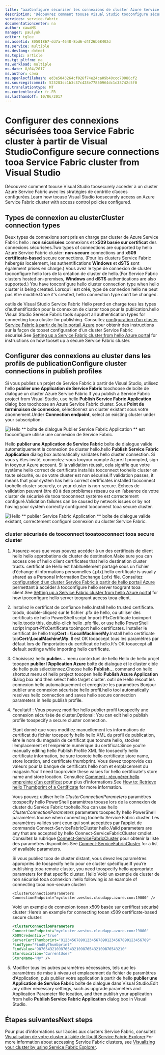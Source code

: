 ```yaml
---
title: "aaaConfigure sécuriser les connexions de cluster Azure Service Fabric | Documents Microsoft"
description: "Découvrez comment toouse Visual Studio tooconfigure sécuriser les connexions qui sont pris en charge par cluster de Azure Service Fabric hello."
services: service-fabric
documentationcenter: na
author: cawaMS
manager: paulyuk
editor: tglee
ms.assetid: 80501867-dd7a-4648-8bd6-d4f26b68402d
ms.service: multiple
ms.devlang: dotnet
ms.topic: article
ms.tgt_pltfrm: na
ms.workload: multiple
ms.date: 8/04/2017
ms.author: cawa
ms.openlocfilehash: ed3e5043264cf026f74e24ca09b40ccc70086cf2
ms.sourcegitcommit: 523283cc1b3c37c428e77850964dc1c33742c5f0
ms.translationtype: MT
ms.contentlocale: fr-FR
ms.lasthandoff: 10/06/2017
---
```

# <a name="configure-secure-connections-tooa-service-fabric-cluster-from-visual-studio"></a><span data-ttu-id="cc61c-103">Configurer des connexions sécurisées tooa Service Fabric cluster à partir de Visual Studio</span><span class="sxs-lookup"><span data-stu-id="cc61c-103">Configure secure connections tooa Service Fabric cluster from Visual Studio</span></span>
<span data-ttu-id="cc61c-104">Découvrez comment toouse Visual Studio toosecurely accéder à un cluster Azure Service Fabric avec les stratégies de contrôle d’accès configurées.</span><span class="sxs-lookup"><span data-stu-id="cc61c-104">Learn how toouse Visual Studio toosecurely access an Azure Service Fabric cluster with access control policies configured.</span></span>

## <a name="cluster-connection-types"></a><span data-ttu-id="cc61c-105">Types de connexion au cluster</span><span class="sxs-lookup"><span data-stu-id="cc61c-105">Cluster connection types</span></span>
<span data-ttu-id="cc61c-106">Deux types de connexions sont pris en charge par cluster de Azure Service Fabric hello : **non sécurisées** connexions et **x509 basée sur certificat** des connexions sécurisées.</span><span class="sxs-lookup"><span data-stu-id="cc61c-106">Two types of connections are supported by hello Azure Service Fabric cluster: **non-secure** connections and **x509 certificate-based** secure connections.</span></span> <span data-ttu-id="cc61c-107">(Pour les clusters Service Fabric hébergés localement, les authentifications **Windows** et **dSTS** sont également prises en charge.) Vous avez le type de connexion de cluster tooconfigure hello lors de la création de cluster de hello.</span><span class="sxs-lookup"><span data-stu-id="cc61c-107">(For Service Fabric clusters hosted on-premises, **Windows** and **dSTS** authentications are also supported.) You have tooconfigure hello cluster connection type when hello cluster is being created.</span></span> <span data-ttu-id="cc61c-108">Lorsqu’il est créé, type de connexion hello ne peut pas être modifié.</span><span class="sxs-lookup"><span data-stu-id="cc61c-108">Once it's created, hello connection type can’t be changed.</span></span>

<span data-ttu-id="cc61c-109">outils de Visual Studio Service Fabric Hello prend en charge tous les types d’authentification pour la connexion de cluster tooa pour la publication.</span><span class="sxs-lookup"><span data-stu-id="cc61c-109">hello Visual Studio Service Fabric tools support all authentication types for connecting tooa cluster for publishing.</span></span> <span data-ttu-id="cc61c-110">Consultez [configuration d’un cluster Service Fabric à partir de hello portail Azure](service-fabric-cluster-creation-via-portal.md) pour obtenir des instructions sur la façon de tooset configuration d’un cluster Service Fabric sécurisé.</span><span class="sxs-lookup"><span data-stu-id="cc61c-110">See [Setting up a Service Fabric cluster from hello Azure portal](service-fabric-cluster-creation-via-portal.md) for instructions on how tooset up a secure Service Fabric cluster.</span></span>

## <a name="configure-cluster-connections-in-publish-profiles"></a><span data-ttu-id="cc61c-111">Configurer des connexions au cluster dans les profils de publication</span><span class="sxs-lookup"><span data-stu-id="cc61c-111">Configure cluster connections in publish profiles</span></span>
<span data-ttu-id="cc61c-112">Si vous publiez un projet de Service Fabric à partir de Visual Studio, utilisez hello **publier une Application de Service Fabric** toochoose de boîte de dialogue un cluster Azure Service Fabric.</span><span class="sxs-lookup"><span data-stu-id="cc61c-112">If you publish a Service Fabric project from Visual Studio, use hello **Publish Service Fabric Application** dialog box toochoose an Azure Service Fabric cluster.</span></span> <span data-ttu-id="cc61c-113">Sous **Point de terminaison de connexion**, sélectionnez un cluster existant sous votre abonnement.</span><span class="sxs-lookup"><span data-stu-id="cc61c-113">Under **Connection endpoint**, select an existing cluster under your subscription.</span></span>

![Hello ** boîte de dialogue Publier Service Fabric Application ** est tooconfigure utilisé une connexion de Service Fabric.][publishdialog]

<span data-ttu-id="cc61c-115">Hello **publier une Application de Service Fabric** boîte de dialogue valide automatiquement la connexion de cluster hello.</span><span class="sxs-lookup"><span data-stu-id="cc61c-115">hello **Publish Service Fabric Application** dialog box automatically validates hello cluster connection.</span></span> <span data-ttu-id="cc61c-116">Si vous y êtes invité, connectez-vous tooyour compte Azure.</span><span class="sxs-lookup"><span data-stu-id="cc61c-116">If prompted, sign in tooyour Azure account.</span></span> <span data-ttu-id="cc61c-117">Si la validation réussit, cela signifie que votre système hello correct de certificats installés tooconnect toohello cluster en toute sécurité, ou de votre cluster est non sécurisé.</span><span class="sxs-lookup"><span data-stu-id="cc61c-117">If validation passes, it means that your system has hello correct certificates installed tooconnect toohello cluster securely, or your cluster is non-secure.</span></span> <span data-ttu-id="cc61c-118">Échecs de validation peuvent être dû à des problèmes réseau ou en l’absence de votre cluster de sécurisé de tooa tooconnect système est correctement configuré.</span><span class="sxs-lookup"><span data-stu-id="cc61c-118">Validation failures can be caused by network issues or by not having your system correctly configured tooconnect tooa secure cluster.</span></span>

![Hello ** publier Service Fabric Application ** boîte de dialogue valide existant, correctement configuré connexion du cluster Service Fabric.][selectsfcluster]

### <a name="tooconnect-tooa-secure-cluster"></a><span data-ttu-id="cc61c-120">cluster sécurisée de tooconnect tooa</span><span class="sxs-lookup"><span data-stu-id="cc61c-120">tooconnect tooa secure cluster</span></span>
1. <span data-ttu-id="cc61c-121">Assurez-vous que vous pouvez accéder à un des certificats de client hello hello approbations de cluster de destination.</span><span class="sxs-lookup"><span data-stu-id="cc61c-121">Make sure you can access one of hello client certificates that hello destination cluster trusts.</span></span> <span data-ttu-id="cc61c-122">certificat de Hello est habituellement partagé sous un fichier d’échange d’informations personnelles (.pfx).</span><span class="sxs-lookup"><span data-stu-id="cc61c-122">hello certificate is usually shared as a Personal Information Exchange (.pfx) file.</span></span> <span data-ttu-id="cc61c-123">Consultez [configuration d’un cluster Service Fabric à partir de hello portail Azure](service-fabric-cluster-creation-via-portal.md) permettant à accéder à tooconfigure hello server toogrant tooa client.</span><span class="sxs-lookup"><span data-stu-id="cc61c-123">See [Setting up a Service Fabric cluster from hello Azure portal](service-fabric-cluster-creation-via-portal.md) for how tooconfigure hello server toogrant access tooa client.</span></span>
2. <span data-ttu-id="cc61c-124">Installez le certificat de confiance hello.</span><span class="sxs-lookup"><span data-stu-id="cc61c-124">Install hello trusted certificate.</span></span> <span data-ttu-id="cc61c-125">toodo, double-cliquez sur le fichier .pfx de hello, ou utiliser des certificats de hello PowerShell script Import-PfxCertificate tooimport hello.</span><span class="sxs-lookup"><span data-stu-id="cc61c-125">toodo this, double-click hello .pfx file, or use hello PowerShell script Import-PfxCertificate tooimport hello certificates.</span></span> <span data-ttu-id="cc61c-126">Installer le certificat de hello trop**Cert : \LocalMachine\My**.</span><span class="sxs-lookup"><span data-stu-id="cc61c-126">Install hello certificate too**Cert:\LocalMachine\My**.</span></span> <span data-ttu-id="cc61c-127">Il est OK tooaccept tous les paramètres par défaut lors de l’importation du certificat de hello.</span><span class="sxs-lookup"><span data-stu-id="cc61c-127">It's OK tooaccept all default settings while importing hello certificate.</span></span>
3. <span data-ttu-id="cc61c-128">Choisissez hello **publier...**  menu contextuel de hello Hello de hello projet tooopen **publier l’Application Azure** boîte de dialogue et le cluster cible de hello puis sélectionnez.</span><span class="sxs-lookup"><span data-stu-id="cc61c-128">Choose hello **Publish...** command on hello shortcut menu of hello project tooopen hello **Publish Azure Application** dialog box and then select hello target cluster.</span></span> <span data-ttu-id="cc61c-129">outil de Hello résout les connexion hello automatiquement et enregistre les paramètres Bonjour publier une connexion sécurisée hello profil.</span><span class="sxs-lookup"><span data-stu-id="cc61c-129">hello tool automatically resolves hello connection and saves hello secure connection parameters in hello publish profile.</span></span>
4. <span data-ttu-id="cc61c-130">Facultatif : Vous pouvez modifier hello publier profil toospecify une connexion sécurisée de cluster.</span><span class="sxs-lookup"><span data-stu-id="cc61c-130">Optional: You can edit hello publish profile toospecify a secure cluster connection.</span></span>
   
   <span data-ttu-id="cc61c-131">Étant donné que vous modifiez manuellement les informations de certificat du fichier toospecify hello hello XML du profil de publication, être le nom du magasin de certificat que toonote hello, stocker l’emplacement et l’empreinte numérique du certificat.</span><span class="sxs-lookup"><span data-stu-id="cc61c-131">Since you're manually editing hello Publish Profile XML file toospecify hello certificate information, be sure toonote hello certificate store name, store location, and certificate thumbprint.</span></span> <span data-ttu-id="cc61c-132">Vous devez tooprovide ces valeurs pour la banque de certificats hello nom et emplacement du magasin.</span><span class="sxs-lookup"><span data-stu-id="cc61c-132">You'll need tooprovide these values for hello certificate's store name and store location.</span></span> <span data-ttu-id="cc61c-133">Consultez [Comment : récupérer hello empreinte d’un certificat](https://msdn.microsoft.com/library/ms734695\(v=vs.110\).aspx) pour plus d’informations.</span><span class="sxs-lookup"><span data-stu-id="cc61c-133">See [How to: Retrieve hello Thumbprint of a Certificate](https://msdn.microsoft.com/library/ms734695\(v=vs.110\).aspx) for more information.</span></span>
   
   <span data-ttu-id="cc61c-134">Vous pouvez utiliser hello *ClusterConnectionParameters* paramètres toospecify hello PowerShell paramètres toouse lors de la connexion de cluster du Service Fabric toohello.</span><span class="sxs-lookup"><span data-stu-id="cc61c-134">You can use hello *ClusterConnectionParameters* parameters toospecify hello PowerShell parameters toouse when connecting toohello Service Fabric cluster.</span></span> <span data-ttu-id="cc61c-135">Les paramètres valides sont ceux qui sont acceptées par l’applet de commande Connect-ServiceFabricCluster hello.</span><span class="sxs-lookup"><span data-stu-id="cc61c-135">Valid parameters are any that are accepted by hello Connect-ServiceFabricCluster cmdlet.</span></span> <span data-ttu-id="cc61c-136">Consultez la rubrique [Connect-ServiceFabricCluster](https://msdn.microsoft.com/library/mt125938.aspx) pour obtenir la liste des paramètres disponibles.</span><span class="sxs-lookup"><span data-stu-id="cc61c-136">See [Connect-ServiceFabricCluster](https://msdn.microsoft.com/library/mt125938.aspx) for a list of available parameters.</span></span>
   
   <span data-ttu-id="cc61c-137">Si vous publiez tooa de cluster distant, vous devez les paramètres appropriés de toospecify hello pour ce cluster spécifique.</span><span class="sxs-lookup"><span data-stu-id="cc61c-137">If you’re publishing tooa remote cluster, you need toospecify hello appropriate parameters for that specific cluster.</span></span> <span data-ttu-id="cc61c-138">Hello Voici un exemple de cluster de non sécurisé tooa connexion :</span><span class="sxs-lookup"><span data-stu-id="cc61c-138">hello following is an example of connecting tooa non-secure cluster:</span></span>
   
   `<ClusterConnectionParameters ConnectionEndpoint="mycluster.westus.cloudapp.azure.com:19000" />`
   
   <span data-ttu-id="cc61c-139">Voici un exemple de connexion tooan x509 basée sur certificat sécurisé cluster :</span><span class="sxs-lookup"><span data-stu-id="cc61c-139">Here’s an example for connecting tooan x509 certificate-based secure cluster:</span></span>
   
   ```xml
   <ClusterConnectionParameters
   ConnectionEndpoint="mycluster.westus.cloudapp.azure.com:19000"
   X509Credential="true"
   ServerCertThumbprint="0123456789012345678901234567890123456789"
   FindType="FindByThumbprint"
   FindValue="9876543210987654321098765432109876543210"
   StoreLocation="CurrentUser"
   StoreName="My" />
   ```
5. <span data-ttu-id="cc61c-140">Modifier tous les autres paramètres nécessaires, tels que les paramètres de mise à niveau et emplacement du fichier de paramètres d’Application, puis publier votre application à partir de hello **publier une Application de Service Fabric** boîte de dialogue dans Visual Studio.</span><span class="sxs-lookup"><span data-stu-id="cc61c-140">Edit any other necessary settings, such as upgrade parameters and Application Parameter file location, and then publish your application from hello **Publish Service Fabric Application** dialog box in Visual Studio.</span></span>

## <a name="next-steps"></a><span data-ttu-id="cc61c-141">Étapes suivantes</span><span class="sxs-lookup"><span data-stu-id="cc61c-141">Next steps</span></span>
<span data-ttu-id="cc61c-142">Pour plus d’informations sur l’accès aux clusters Service Fabric, consultez [Visualisation de votre cluster à l’aide de l’outil Service Fabric Explorer](service-fabric-visualizing-your-cluster.md).</span><span class="sxs-lookup"><span data-stu-id="cc61c-142">For more information about accessing Service Fabric clusters, see [Visualizing your cluster by using Service Fabric Explorer](service-fabric-visualizing-your-cluster.md).</span></span>

<!--Image references-->
[publishdialog]:./media/service-fabric-visualstudio-configure-secure-connections/publishdialog.png
[selectsfcluster]:./media/service-fabric-visualstudio-configure-secure-connections/selectsfcluster.png
